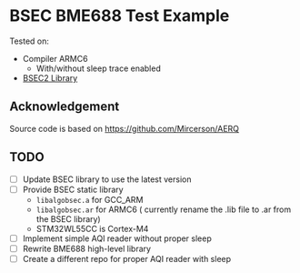 
# BSEC BME688 Test Example

Tested on:

 - Compiler ARMC6
   - With/without sleep trace enabled 
 - [BSEC2 Library](https://www.bosch-sensortec.com/software-tools/software/bme688-software/)

## Acknowledgement
Source code is based on https://github.com/Mircerson/AERQ

## TODO

- [ ] Update BSEC library to use the latest version
- [ ] Provide BSEC static library
  - `libalgobsec.a` for GCC_ARM
  - `libalgobsec.ar` for ARMC6 ( currently rename the .lib file to .ar from the BSEC library)
  - STM32WL55CC is Cortex-M4
- [ ] Implement simple AQI reader without proper sleep
- [ ] Rewrite BME688 high-level library
- [ ] Create a different repo for proper AQI reader with sleep
